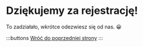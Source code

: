 # Dziękujemy za rejestrację!

To zadziałało, wkrótce odezwiesz się od nas. 😀

:::buttons
[Wróć do poprzedniej strony](/pl)
:::

<script>
  document.querySelector('#signup-confirmation main .buttons a').addEventListener('click', e => {
    e.preventDefault()
    history.back()
  })
</script>
